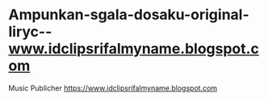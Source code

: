 # Ampunkan-sgala-dosaku-original-liryc--www.idclipsrifalmyname.blogspot.com
Music Publicher  https://www.idclipsrifalmyname.blogspot.com
